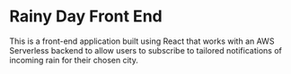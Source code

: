 # Rainy Day Front End

This is a front-end application built using React that works with an AWS Serverless backend to allow users to subscribe to tailored notifications of incoming rain for their chosen city.
